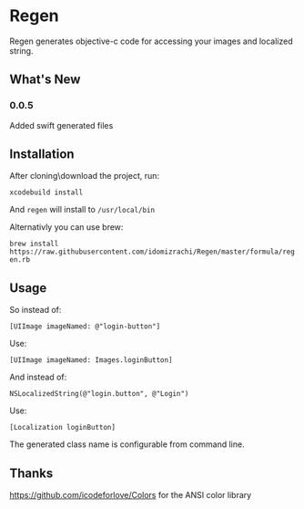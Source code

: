 # Regen
Regen generates objective-c code for accessing your images and localized string.

## What's New
### 0.0.5
Added swift generated files

## Installation

After cloning\download the project, run:

`xcodebuild install` 

And `regen` will install to `/usr/local/bin`

Alternativly you can use brew:

`brew install https://raw.githubusercontent.com/idomizrachi/Regen/master/formula/regen.rb`

## Usage

So instead of: 

`[UIImage imageNamed: @"login-button"]`

Use:

`[UIImage imageNamed: Images.loginButton]`

And instead of:

`NSLocalizedString(@"login.button", @"Login")`

Use:

`[Localization loginButton]`


The generated class name is configurable from command line.


## Thanks
https://github.com/icodeforlove/Colors for the ANSI color library

